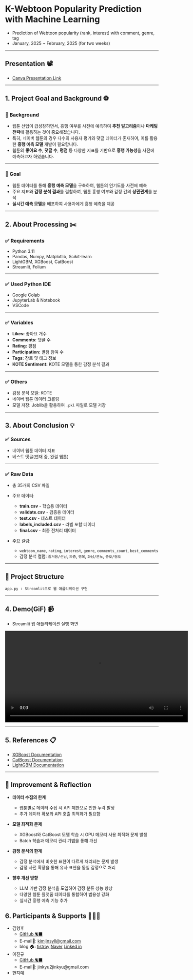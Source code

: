 # K-Webtoon Popularity Prediction with Machine Learning

* Prediction of Webtoon popularity (rank, interest) with comment, genre, tag
* January, 2025 \~ February, 2025 (for two weeks)

---

## **Presentation** 📽️

* [Canva Presentation Link](https://www.canva.com/design/DAGeC0mo_Ys/U_E-Bp7JnTml4pxRkTmq4w/view?utm_content=DAGeC0mo_Ys&utm_campaign=designshare&utm_medium=link2&utm_source=uniquelinks&utlId=ha6cdc818c4)

---

## 1. **Project Goal and Background** ⚽

### 🚀 **Background**

* 웹툰 산업이 급성장하면서, 흥행 여부를 사전에 예측하여 **추천 알고리즘**이나 **마케팅 전략**에 활용하는 것이 중요해졌습니다.
* 특히, 네이버 웹툰의 경우 다수의 사용자 평가와 댓글 데이터가 존재하여, 이를 활용한 **흥행 예측 모델** 개발이 필요합니다.
* 웹툰의 **좋아요 수**, **댓글 수**, **평점** 등 다양한 지표를 기반으로 **흥행 가능성**을 사전에 예측하고자 하였습니다.

---

### 🎯 **Goal**

* 웹툰 데이터를 통해 **흥행 예측 모델**을 구축하여, 웹툰의 인기도를 사전에 예측
* 주요 지표와 **감정 분석 결과**를 결합하여, 웹툰 흥행 여부와 감정 간의 **상관관계**를 분석
* **실시간 예측 모델**을 배포하여 사용자에게 흥행 예측을 제공

---

## 2. **About Processing** ✂️

### ✅ **Requirements**

* Python 3.11
* Pandas, Numpy, Matplotlib, Scikit-learn
* LightGBM, XGBoost, CatBoost
* Streamlit, Folium

---

### ✅ **Used Python IDE**

* Google Colab
* JupyterLab & Notebook
* VSCode

---

### ✅ **Variables**

* **Likes:** 좋아요 개수
* **Comments:** 댓글 수
* **Rating:** 평점
* **Participation:** 별점 참여 수
* **Tags:** 장르 및 태그 정보
* **KOTE Sentiment:** KOTE 모델을 통한 감정 분석 결과

---

### ✅ **Others**

* 감정 분석 모델: KOTE
* 네이버 웹툰 데이터 크롤링
* 모델 저장: Joblib을 활용하여 `.pkl` 파일로 모델 저장

---

## 3. **About Conclusion** 💡

### ✅ **Sources**

* 네이버 웹툰 데이터 지표
* 베스트 댓글(연재 중, 완결 웹툰)

---

### ✅ **Raw Data**

* 총 35개의 CSV 파일
* 주요 데이터:

  * **train.csv** - 학습용 데이터
  * **validate.csv** - 검증용 데이터
  * **test.csv** - 테스트 데이터
  * **labels\_included.csv** - 라벨 포함 데이터
  * **final.csv** - 최종 전처리 데이터
* 주요 컬럼:

  * `webtoon_name`, `rating`, `interest`, `genre`, `comments_count`, `best_comments`
  * 감정 분석 컬럼: `즐거움/신남`, `짜증`, `행복`, `화남/분노`, `증오/혐오`

---

## 📌 **Project Structure**

```
app.py : Streamlit으로 웹 애플리케이션 구현
```

---

## 4. **Demo(GiF)** 📹

* Streamlit 웹 애플리케이션 실행 화면
<video width="600" controls>
  <source src="https://raw.githubusercontent.com/your-username/your-repo/main/1234.mp4" type="video/mp4">
</video>

---

## 5. **References** 📋

* [XGBoost Documentation](https://xgboost.readthedocs.io/en/stable/)
* [CatBoost Documentation](https://catboost.ai/en/docs/)
* [LightGBM Documentation](https://lightgbm.readthedocs.io/en/latest/)

---

## 📌 **Improvement & Reflection**

* **데이터 수집의 한계**

  * 웹툰별로 데이터 수집 시 API 제한으로 인한 누락 발생
  * 추가 데이터 확보와 API 호출 최적화가 필요함

* **모델 최적화 문제**

  * XGBoost와 CatBoost 모델 학습 시 GPU 메모리 사용 최적화 문제 발생
  * Batch 학습과 메모리 관리 기법을 통해 개선

* **감정 분석의 한계**

  * 감정 분석에서 비슷한 표현이 다르게 처리되는 문제 발생
  * 감정 사전 확장을 통해 유사 표현을 동일 감정으로 처리

* **향후 개선 방향**

  * LLM 기반 감정 분석을 도입하여 감정 분류 성능 향상
  * 다양한 웹툰 플랫폼 데이터를 통합하여 범용성 강화
  * 실시간 흥행 예측 기능 추가


## 6. Participants & Supports 🧑‍🤝‍🧑
- 김형후
  -  [GitHub 🐈‍⬛](https://github.com/Shaerrr)
  - E-mail📧: kimjinsyll@gmail.com
  - blog 🏠: [tistroy](https://huhulog.tistory.com/ "티스토리 블로그") [Naver](https://blog.naver.com/dcfjk1234 "네이버 블로그") [Linked in](https://www.linkedin.com/in/%ED%98%95%ED%9B%84-%EA%B9%80-905659337/)
- 이진규 
  -  [GitHub 🐈‍⬛](https://github.com/OnyX0000)
  - E-mail📧: jinkyu2jinkyu@gmail.com
- 한지예
